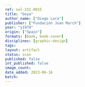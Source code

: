```yaml
---
ref: sol-231-0015
title: "Goya"
author_name: ["Diego Lara"]
publisher: ["Fundación Juan March"]
year: "y1979"
origin: ["Spain"]
formats: [book, book-cover]
disciplines: [graphic-design]
tags:
layout: artifact
status: scan
published: false
int_published: false
image_count:
date_added: 2023-06-16
batch:
---
```

